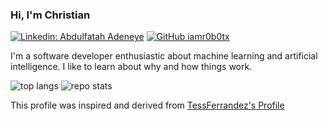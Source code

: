 ### Hi, I'm Christian

[![Linkedin: Abdulfatah Adeneye](https://img.shields.io/badge/-iamr0b0tx-blue?style=flat-square&logo=Linkedin&logoColor=white&link=https://www.linkedin.com/in/omrimendels)](https://www.linkedin.com/in/abduladeneye/)
[![GitHub iamr0b0tx](https://img.shields.io/github/followers/iamr0b0tx?label=follow&style=social)](https://github.com/iamr0b0tx)

I'm a software developer enthusiastic about machine learning and artificial intelligence. I like to learn about why and how things work.

![top langs](https://github-readme-stats.vercel.app/api/top-langs/?username=iamr0b0tx&hide=html&langs_count=3)
![repo stats](https://github-readme-stats.vercel.app/api?username=iamr0b0tx&show_icons=true&line_height=27)

This profile was inspired and derived from [TessFerrandez's Profile](https://github.com/TessFerrandez)

